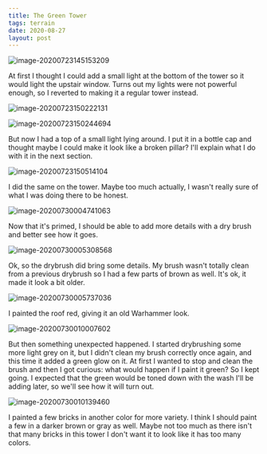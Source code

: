 ```yaml
---
title: The Green Tower
tags: terrain
date: 2020-08-27
layout: post
---
```


![image-20200723145153209](image-20200723145153209.png)

At first I thought I could add a small light at the bottom of the tower so it would light the upstair window. Turns out my lights were not powerful enough, so I reverted to making it a regular tower instead.

![image-20200723150222131](image-20200723150222131.png)

![image-20200723150244694](image-20200723150244694.png)

But now I had a top of a small light lying around. I put it in a bottle cap and thought maybe I could make it look like a broken pillar? I'll explain what I do with it in the next section.

![image-20200723150514104](image-20200723150514104.png)

I did the same on the tower. Maybe too much actually, I wasn't really sure of what I was doing there to be honest.

![image-20200730004741063](image-20200730004741063.png)



Now that it's primed, I should be able to add more details with a dry brush and better see how it goes.

![image-20200730005308568](image-20200730005308568.png)

Ok, so the drybrush did bring some details. My brush wasn't totally clean from a previous drybrush so I had a few parts of brown as well. It's ok, it made it look a bit older.

![image-20200730005737036](image-20200730005737036.png)

I painted the roof red, giving it an old Warhammer look.

![image-20200730010007602](image-20200730010007602.png)

But then something unexpected happened. I started drybrushing some more light grey on it, but I didn't clean my brush correctly once again, and this time it added a green glow on it. At first I wanted to stop and clean the brush and then I got curious: what would happen if I paint it green? So I kept going. I expected that the green would be toned down with the wash I'll be adding later, so we'll see how it will turn out.

![image-20200730010139460](image-20200730010139460.png)

I painted a few bricks in another color for more variety. I think I should paint a few in a darker brown or gray as well. Maybe not too much as there isn't that many bricks in this tower I don't want it to look like it has too many colors.
